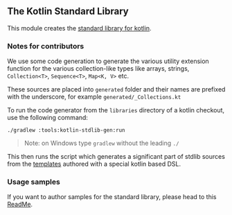 ## The Kotlin Standard Library

This module creates the [standard library for kotlin](http://kotlinlang.org/api/latest/jvm/stdlib/index.html).

### Notes for contributors

We use some code generation to generate the various utility extension function for the various collection-like types like arrays, strings, `Collection<T>`, `Sequence<T>`, `Map<K, V>` etc.

These sources are placed into `generated` folder and their names are prefixed with the underscore, for example `generated/_Collections.kt`

To run the code generator from the `libraries` directory of a kotlin checkout, use the following command:

    ./gradlew :tools:kotlin-stdlib-gen:run

> Note: on Windows type `gradlew` without the leading `./`

This then runs the script which generates a significant part of stdlib sources from the [templates](https://github.com/JetBrains/kotlin/tree/master/libraries/tools/kotlin-stdlib-gen/src/templates) authored with a special kotlin based DSL.

### Usage samples

If you want to author samples for the standard library, please head to this [ReadMe](samples/ReadMe.md).